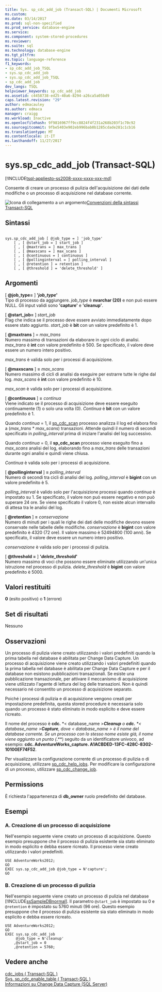 ```yaml
---
title: Sys. sp_cdc_add_job (Transact-SQL) | Documenti Microsoft
ms.custom: 
ms.date: 03/14/2017
ms.prod: sql-non-specified
ms.prod_service: database-engine
ms.service: 
ms.component: system-stored-procedures
ms.reviewer: 
ms.suite: sql
ms.technology: database-engine
ms.tgt_pltfrm: 
ms.topic: language-reference
f1_keywords:
- sp_cdc_add_job_TSQL
- sys.sp_cdc_add_job
- sys.sp_cdc_add_job_TSQL
- sp_cdc_add_job
dev_langs: TSQL
helpviewer_keywords: sp_cdc_add_job
ms.assetid: c4458738-ed25-40a6-8294-a26ca5a05bd9
caps.latest.revision: "29"
author: edmacauley
ms.author: edmaca
manager: craigg
ms.workload: Inactive
ms.openlocfilehash: 9f9816967ff9cc8824f4f231a268b203f1c70c92
ms.sourcegitcommit: 9fbe5403e902eb996bab0b1285cdade281c1cb16
ms.translationtype: MT
ms.contentlocale: it-IT
ms.lasthandoff: 11/27/2017
---
```

# <a name="sysspcdcaddjob-transact-sql"></a>sys.sp_cdc_add_job (Transact-SQL)
[!INCLUDE[tsql-appliesto-ss2008-xxxx-xxxx-xxx-md](../../includes/tsql-appliesto-ss2008-xxxx-xxxx-xxx-md.md)]

  Consente di creare un processo di pulizia dell'acquisizione dei dati delle modifiche o un processo di acquisizione nel database corrente.  
  
 ![Icona di collegamento a un argomento](../../database-engine/configure-windows/media/topic-link.gif "Icona di collegamento a un argomento")[Convenzioni della sintassi Transact-SQL](../../t-sql/language-elements/transact-sql-syntax-conventions-transact-sql.md)  
  
## <a name="syntax"></a>Sintassi  
  
```  
  
sys.sp_cdc_add_job [ @job_type = ] 'job_type'  
    [ , [ @start_job = ] start_job ]   
    [ , [ @maxtrans = ] max_trans ]   
    [ , [ @maxscans = ] max_scans ]   
    [ , [ @continuous = ] continuous ]   
    [ , [ @pollinginterval = ] polling_interval ]   
    [ , [ @retention ] = retention ]   
    [ , [ @threshold ] = 'delete_threshold' ]  
```  
  
## <a name="arguments"></a>Argomenti  
 [  **@job_type=** ] **'***job_type***'**  
 Tipo di processo da aggiungere. *job_type* è **nvarchar (20)** e non può essere NULL. Gli input validi sono **'capture'** e **'cleanup'**.  
  
 [  **@start_job=** ] *start_job*  
 Flag che indica se il processo deve essere avviato immediatamente dopo essere stato aggiunto. *start_job* è **bit** con un valore predefinito è 1.  
  
 [  **@maxtrans**  ] = *max_trans*  
 Numero massimo di transazioni da elaborare in ogni ciclo di analisi. *max_trans* è **int** con valore predefinito è 500. Se specificato, il valore deve essere un numero intero positivo.  
  
 *max_trans* è valida solo per i processi di acquisizione.  
  
 [  **@maxscans**  ]  **=**  *max_scans*  
 Numero massimo di cicli di analisi da eseguire per estrarre tutte le righe dal log. *max_scans* è **int** con valore predefinito è 10.  
  
 *max_scan* è valida solo per i processi di acquisizione.  
  
 [  **@continuous**  ]  **=**  *continua*  
 Viene indicato se il processo di acquisizione deve essere eseguito continuamente (1) o solo una volta (0). *Continua* è **bit** con un valore predefinito è 1.  
  
 Quando *continua* = 1, il [sp_cdc_scan](../../relational-databases/system-stored-procedures/sys-sp-cdc-scan-transact-sql.md) processo analizza il log ed elabora fino a (*max_trans* \* *max_scans*) transazioni. Attende quindi il numero di secondi specificato in *polling_interval* prima di iniziare l'analisi del log successivo.  
  
 Quando *continua* = 0, il **sp_cdc_scan** processo viene eseguito fino a *max_scans* analisi del log, elaborando fino a *max_trans* delle transazioni durante ogni analisi e quindi viene chiusa.  
  
 *Continua* è valida solo per i processi di acquisizione.  
  
 [  **@pollinginterval**  ]  **=**  *polling_interval*  
 Numero di secondi tra cicli di analisi del log. *polling_interval* è **bigint** con un valore predefinito è 5.  
  
 *polling_interval* è valido solo per l'acquisizione processi quando *continua* è impostato su 1. Se specificato, il valore non può essere negativo e non può superare 24 ore. Se viene specificato il valore 0, non esiste alcun intervallo di attesa tra le analisi del log.  
  
 [  **@retention**  ]  **=**  *conservazione*  
 Numero di minuti per i quali le righe dei dati delle modifiche devono essere conservate nelle tabelle delle modifiche. *conservazione* è **bigint** con valore predefinito è 4320 (72 ore). Il valore massimo è 52494800 (100 anni). Se specificato, il valore deve essere un numero intero positivo.  
  
 *conservazione* è valida solo per i processi di pulizia.  
  
 [  **@threshold =** ] **'***delete_threshold***'**  
 Numero massimo di voci che possono essere eliminate utilizzando un'unica istruzione nel processo di pulizia. *delete_threshold* è **bigint** con valore predefinito è 5000.  
  
## <a name="return-code-values"></a>Valori restituiti  
 **0** (esito positivo) o **1** (errore)  
  
## <a name="result-sets"></a>Set di risultati  
 Nessuno  
  
## <a name="remarks"></a>Osservazioni  
 Un processo di pulizia viene creato utilizzando i valori predefiniti quando la prima tabella nel database è abilitata per Change Data Capture. Un processo di acquisizione viene creato utilizzando i valori predefiniti quando la prima tabella nel database è abilitata per Change Data Capture e per il database non esistono pubblicazioni transazionali. Se esiste una pubblicazione transazionale, per attivare il meccanismo di acquisizione viene utilizzato l'agente di lettura del log delle transazioni. Non è quindi necessario né consentito un processo di acquisizione separato.  
  
 Poiché i processi di pulizia e di acquisizione vengono creati per impostazione predefinita, questa stored procedure è necessaria solo quando un processo è stato eliminato in modo esplicito e deve essere ricreato.  
  
 Il nome del processo è **cdc.** *< database_name >***Cleanup** o **cdc.** *< database_name >***Capture**, dove *< database_name >* è il nome del database corrente. Se un processo con lo stesso nome esiste già, il nome viene aggiunto un punto (**.**) seguito da un identificatore univoco, ad esempio: **cdc. AdventureWorks_capture. A1ACBDED-13FC-428C-8302-10100EF74F52**.  
  
 Per visualizzare la configurazione corrente di un processo di pulizia o di acquisizione, utilizzare [sp_cdc_help_jobs](../../relational-databases/system-stored-procedures/sys-sp-cdc-help-jobs-transact-sql.md). Per modificare la configurazione di un processo, utilizzare [sp_cdc_change_job](../../relational-databases/system-stored-procedures/sys-sp-cdc-change-job-transact-sql.md).  
  
## <a name="permissions"></a>Permissions  
 È richiesta l'appartenenza di **db_owner** ruolo predefinito del database.  
  
## <a name="examples"></a>Esempi  
  
### <a name="a-creating-a-capture-job"></a>A. Creazione di un processo di acquisizione  
 Nell'esempio seguente viene creato un processo di acquisizione. Questo esempio presuppone che il processo di pulizia esistente sia stato eliminato in modo esplicito e debba essere ricreato. Il processo viene creato utilizzando i valori predefiniti.  
  
```  
USE AdventureWorks2012;  
GO  
EXEC sys.sp_cdc_add_job @job_type = N'capture';  
GO  
```  
  
### <a name="b-creating-a-cleanup-job"></a>B. Creazione di un processo di pulizia  
 Nell'esempio seguente viene creato un processo di pulizia nel database [!INCLUDE[ssSampleDBnormal](../../includes/sssampledbnormal-md.md)]. Il parametro `@start_job` è impostato su 0 e `@retention` è impostato su 5760 minuti (96 ore). Questo esempio presuppone che il processo di pulizia esistente sia stato eliminato in modo esplicito e debba essere ricreato.  
  
```  
USE AdventureWorks2012;  
GO  
EXEC sys.sp_cdc_add_job  
     @job_type = N'cleanup'  
    ,@start_job = 0  
    ,@retention = 5760;  
```  
  
## <a name="see-also"></a>Vedere anche  
 [cdc_jobs &#40; Transact-SQL &#41;](../../relational-databases/system-tables/dbo-cdc-jobs-transact-sql.md)   
 [Sys. sp_cdc_enable_table &#40; Transact-SQL &#41;](../../relational-databases/system-stored-procedures/sys-sp-cdc-enable-table-transact-sql.md)   
 [Informazioni su Change Data Capture &#40;SQL Server&#41;](../../relational-databases/track-changes/about-change-data-capture-sql-server.md)  
  
  
